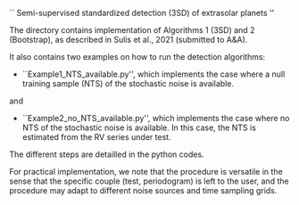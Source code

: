 `` Semi-supervised standardized detection (3SD) of extrasolar planets ''
 
 The directory contains implementation of Algorithms 1 (3SD) and 2 (Bootstrap), as described in Sulis et al., 2021 (submitted to A&A).
 
 It also contains two examples on how to run the detection algorithms:
 
 - ``Example1_NTS_available.py'', which implements the case where a null training sample (NTS) of the stochastic noise is available. 
 
 and
 
 - ``Example2_no_NTS_available.py'', which implements the case where no NTS of the stochastic noise is available. In this case, the NTS is estimated from the RV series under test.
 
The different steps are detailled in the python codes.

For practical implementation, we note that the procedure is versatile in the sense that the specific couple (test, periodogram) is left to the user, and the procedure may adapt to different noise sources and time sampling grids. 

 
